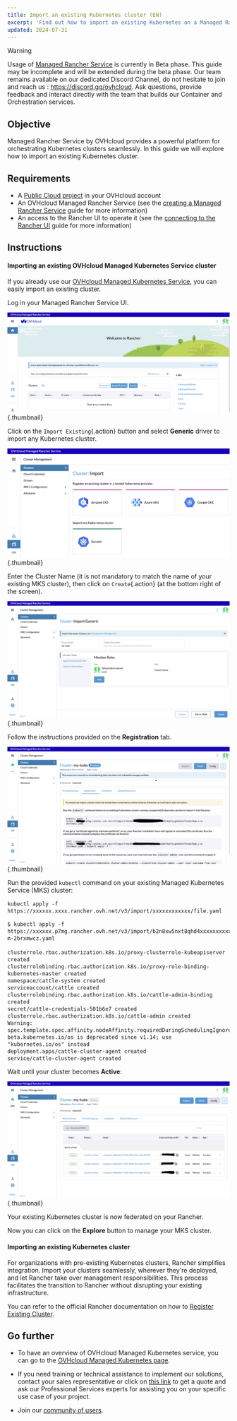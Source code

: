 ```yaml
---
title: Import an existing Kubernetes cluster (EN)
excerpt: 'Find out how to import an existing Kubernetes on a Managed Rancher Service'
updated: 2024-07-31
---
```


> [!warning]
>
> Usage of [Managed Rancher Service](https://labs.ovhcloud.com/en/managed-rancher-service/) is currently in Beta phase.
> This guide may be incomplete and will be extended during the beta phase. Our team remains available on our dedicated Discord Channel, do not hesitate to join and reach us : <https://discord.gg/ovhcloud>. Ask questions, provide feedback and interact directly with the team that builds our Container and Orchestration services.
>

## Objective

Managed Rancher Service by OVHcloud provides a powerful platform for orchestrating Kubernetes clusters seamlessly. In this guide we will explore how to import an existing Kubernetes cluster.

## Requirements

- A [Public Cloud project](/links/public-cloud/public-cloud) in your OVHcloud account
- An OVHcloud Managed Rancher Service (see the [creating a Managed Rancher Service](/pages/public_cloud/containers_orchestration/managed_rancher_service/create-update-rancher) guide for more information)
- An access to the Rancher UI to operate it (see the [connecting to the Rancher UI](/pages/public_cloud/containers_orchestration/managed_rancher_service/create-update-rancher) guide for more information)

## Instructions

#### Importing an existing OVHcloud Managed Kubernetes Service cluster

If you already use our [OVHcloud Managed Kubernetes Service](/links/public-cloud/kubernetes), you can easily import an existing cluster.

Log in your Managed Rancher Service UI.

![OVHcloud Managed Rancher Service UI](images/rancher-ui.png){.thumbnail}

Click on the `Import Existing`{.action} button and select **Generic** driver to import any Kubernetes cluster.

![OVHcloud Managed Rancher Service UI generic](images/generic-driver.png){.thumbnail}

Enter the Cluster Name (it is not mandatory to match the name of your existing MKS cluster), then click on `Create`{.action} (at the bottom right of the screen).

![OVHcloud Managed Rancher Service UI MKS name](images/mks-name.png){.thumbnail}

Follow the instructions provided on the **Registration** tab.

![OVHcloud Managed Rancher Service UI Register Cluster Instructions](images/register-cluster-instructions.png){.thumbnail}

Run the provided `kubectl` command on your existing Managed Kubernetes Service (MKS) cluster:

```shell
kubectl apply -f https://xxxxxx.xxxx.rancher.ovh.net/v3/import/xxxxxxxxxxxx/file.yaml
```

```shell
$ kubectl apply -f https://xxxxxx.p7mg.rancher.ovh.net/v3/import/b2n8xw5nxt8qhd4xxxxxxxxxxxxxxxxxxxxxxxxxxxxxxxxxxxxx_c-m-2brxmwcz.yaml

clusterrole.rbac.authorization.k8s.io/proxy-clusterrole-kubeapiserver created
clusterrolebinding.rbac.authorization.k8s.io/proxy-role-binding-kubernetes-master created
namespace/cattle-system created
serviceaccount/cattle created
clusterrolebinding.rbac.authorization.k8s.io/cattle-admin-binding created
secret/cattle-credentials-501b6e7 created
clusterrole.rbac.authorization.k8s.io/cattle-admin created
Warning: spec.template.spec.affinity.nodeAffinity.requiredDuringSchedulingIgnoredDuringExecution.nodeSelectorTerms[0].matchExpressions[0].key: beta.kubernetes.io/os is deprecated since v1.14; use "kubernetes.io/os" instead
deployment.apps/cattle-cluster-agent created
service/cattle-cluster-agent created
```

Wait until your cluster becomes **Active**:

![Cluster Dashboard](images/cluster-dashboard-explore.png){.thumbnail}

Your existing Kubernetes cluster is now federated on your Rancher.

Now you can click on the **Explore** button to manage your MKS cluster.

#### Importing an existing Kubernetes cluster

For organizations with pre-existing Kubernetes clusters, Rancher simplifies integration. Import your clusters seamlessly, wherever they're deployed, and let Rancher take over management responsibilities. This process facilitates the transition to Rancher without disrupting your existing infrastructure.

You can refer to the official Rancher documentation on how to [Register Existing Cluster](https://ranchermanager.docs.rancher.com/how-to-guides/new-user-guides/kubernetes-clusters-in-rancher-setup/register-existing-clusters).

## Go further

- To have an overview of OVHcloud Managed Kubernetes service, you can go to the [OVHcloud Managed Kubernetes page](/links/public-cloud/kubernetes).

- If you need training or technical assistance to implement our solutions, contact your sales representative or click on [this link](/links/professional-services) to get a quote and ask our Professional Services experts for assisting you on your specific use case of your project.

- Join our [community of users](/links/community).

